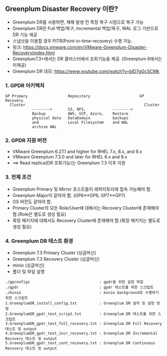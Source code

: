 ## Greenplum Disaster Recovery 이란?
- Greenplum DR를 사용하면, 재해 발생 전 특정 복구 시점으로 복구 가능
- Greenplum DR은 Full 백업/복구, Incremental 백업/복구, WAL 로그 기반으로 DR 기능 제공
- 스냅샷을 이용할 경우 PITR(Point-in-time-recovery) 수행 가능. 
- 링크: https://docs.vmware.com/en/VMware-Greenplum-Disaster-Recovery/index.html
- Greenplum7.3+에서는 DR 클러스터에서 조회기능을 제공. (Greenplum 6에서는 미제공)
- Greenplum DR 데모: https://www.youtube.com/watch?v=blD7gGcSCMk

### 1. GPDR 아키텍처
```
GP Primary                  Repository                      GP Recovery 
  Cluster                                                     Cluster
            -------->       S3, NFS,            -------->  
            Backup          AWS, GCP, Azure,    Restore
            physical data   DataDomain          backups 
            and             Local Filesystem    and WAL     
            archive WAL
```

### 2. GPDR 지원 버전
- VMware Greenplum 6.27.1 and higher for RHEL 7.x, 8.x, and 9.x
- VMware Greenplum 7.3.0 and later for RHEL 8.x and 9.x  
- ==> Read replica(DR 조회기능)는 Greenplum 7.3 이후 지원   

### 3. 전제 조건
- Greenplum Primary 및 Mirror 호스트들이 레퍼지토리에 접속 가능해야 함.
- Greenplum Major이 같아야 함. (GP6<->GP6, GP7<->GP7)
- OS 버전도 같아야 함. 
- Primary Cluster의 모든 Role/User에 대해서는 Recovery Cluster에 존재해야 함.(Role은 별도로 생성 필요)
- 확장 패키지에 대해서도 Recovery Cluster에 존재해야 함.(확장 패키지는 별도로 생성 필요)   

### 4. Greenplum DR 테스트 환경
- Greenplum 7.3 Primary Cluster (싱글머신)
- Greenplum 7.3 Recovery Cluster (싱글머신)
- minio (싱글머신)
- 폴더 및 파일 설명
```
./gpconfigs                               : gpdr을 위한 설정 파일
./gpdr                                    : gpdr 테스트를 위한 스크립트
./minio                                   : minio background로 수행하기 위한 스크립트
1.GreenplumDR_install_config.txt          : Greenplum DR 설치 및 설정 방법
2.GreenplumDR_gpdr_test_script.txt        : Greenplum DR 테스트를 위한 스크립트 
3.GreenplumDR_gpdr_test_full_recovery.txt : Greenplum DR Full Recovery 테스트 및 output
4.GreenplumDR_gpdr_test_incr_recovery.txt : Greenplum DR Incremental Recovery 테스트 및 output
5.GreenplumDR_gpdr_test_cont_recovery.txt : Greenplum DR Continuous Recovery 테스트 및 output
```
